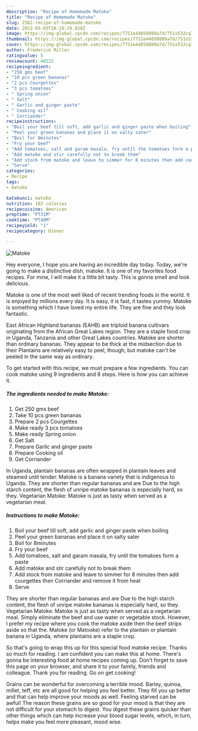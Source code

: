 ```yaml
---
description: "Recipe of Homemade Matoke"
title: "Recipe of Homemade Matoke"
slug: 2582-recipe-of-homemade-matoke
date: 2022-05-03T16:18:29.628Z
image: https://img-global.cpcdn.com/recipes/7751e44050889a7d/751x532cq70/matoke-recipe-main-photo.jpg
thumbnail: https://img-global.cpcdn.com/recipes/7751e44050889a7d/751x532cq70/matoke-recipe-main-photo.jpg
cover: https://img-global.cpcdn.com/recipes/7751e44050889a7d/751x532cq70/matoke-recipe-main-photo.jpg
author: Frederick Miller
ratingvalue: 5
reviewcount: 48221
recipeingredient:
- "250 gms beef"
- "10 pcs green bananas"
- "2 pcs Courgettes"
- "3 pcs tomatoes"
- " Spring onion"
- " Salt"
- " Garlic and ginger paste"
- " Cooking oil"
- " Corriander"
recipeinstructions:
- "Boil your beef till soft, add garlic and ginger paste when boiling"
- "Peel your green bananas and place it on salty sater"
- "Boil for 8minutes"
- "Fry your beef"
- "Add tomatoes, salt and garam masala, fry until the tomatoes form a paste"
- "Add matoke and stir carefully not to break them"
- "Add stock from matoke and leave to simmer for 8 minutes then add courgettes then Corriander and remove it from heat"
- "Serve"
categories:
- Recipe
tags:
- matoke

katakunci: matoke 
nutrition: 183 calories
recipecuisine: American
preptime: "PT31M"
cooktime: "PT40M"
recipeyield: "1"
recipecategory: Dinner

---
```



![Matoke](https://img-global.cpcdn.com/recipes/7751e44050889a7d/751x532cq70/matoke-recipe-main-photo.jpg)

Hey everyone, I hope you are having an incredible day today. Today, we're going to make a distinctive dish, matoke. It is one of my favorites food recipes. For mine, I will make it a little bit tasty. This is gonna smell and look delicious.

Matoke is one of the most well liked of recent trending foods in the world. It is enjoyed by millions every day. It is easy, it is fast, it tastes yummy. Matoke is something which I have loved my entire life. They are fine and they look fantastic.

East African Highland bananas (EAHB) are triploid banana cultivars originating from the African Great Lakes region. They are a staple food crop in Uganda, Tanzania and other Great Lakes countries. Matoke are shorter than ordinary bananas. They appear to be thick at the midsection due to their Plantains are relatively easy to peel, though, but matoke can&#39;t be peeled in the same way as ordinary.


To get started with this recipe, we must prepare a few ingredients. You can cook matoke using 9 ingredients and 8 steps. Here is how you can achieve it.

<!--inarticleads1-->

##### The ingredients needed to make Matoke:

1. Get 250 gms beef
1. Take 10 pcs green bananas
1. Prepare 2 pcs Courgettes
1. Make ready 3 pcs tomatoes
1. Make ready  Spring onion
1. Get  Salt
1. Prepare  Garlic and ginger paste
1. Prepare  Cooking oil
1. Get  Corriander


In Uganda, plantain bananas are often wrapped in plantain leaves and steamed until tender. Matoke is a banana variety that is indigenous to Uganda. They are shorter than regular bananas and are Due to the high starch content, the flesh of unripe matoke bananas is especially hard, so they. Vegetarian Matoke: Matoke is just as tasty when served as a vegetarian meal. 

<!--inarticleads2-->

##### Instructions to make Matoke:

1. Boil your beef till soft, add garlic and ginger paste when boiling
1. Peel your green bananas and place it on salty sater
1. Boil for 8minutes
1. Fry your beef
1. Add tomatoes, salt and garam masala, fry until the tomatoes form a paste
1. Add matoke and stir carefully not to break them
1. Add stock from matoke and leave to simmer for 8 minutes then add courgettes then Corriander and remove it from heat
1. Serve


They are shorter than regular bananas and are Due to the high starch content, the flesh of unripe matoke bananas is especially hard, so they. Vegetarian Matoke: Matoke is just as tasty when served as a vegetarian meal. Simply eliminate the beef and use water or vegetable stock. However, I prefer my recipe where you cook the matoke aside then the beef strips aside so that the. Matoke (or Matooke) refer to the plantain or plantain banana in Uganda, where plantains are a staple crop. 

So that's going to wrap this up for this special food matoke recipe. Thanks so much for reading. I am confident you can make this at home. There's gonna be interesting food at home recipes coming up. Don't forget to save this page on your browser, and share it to your family, friends and colleague. Thank you for reading. Go on get cooking!

Grains can be wonderful for overcoming a terrible mood. Barley, quinoa, millet, teff, etc are all good for helping you feel better. They fill you up better and that can help improve your moods as well. Feeling starved can be awful! The reason these grains are so good for your mood is that they are not difficult for your stomach to digest. You digest these grains quicker than other things which can help increase your blood sugar levels, which, in turn, helps make you feel more pleasant, mood wise.
